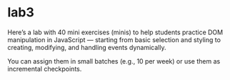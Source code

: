 # lab3
Here’s a lab with 40 mini exercises (minis) to help students practice DOM manipulation in JavaScript — starting from basic selection and styling to creating, modifying, and handling events dynamically.

You can assign them in small batches (e.g., 10 per week) or use them as incremental checkpoints.
